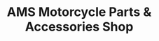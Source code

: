 ---
title: "AMS Motorcycle Parts & Accessories Shop"
url: /quezon-city/ams-motorcycle-parts-und-accessories-shop/
shop: Allgemein
---